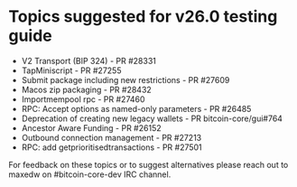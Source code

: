 # Topics suggested for v26.0 testing guide

* V2 Transport (BIP 324) - PR #28331
* TapMiniscript - PR #27255
* Submit package including new restrictions - PR #27609
* Macos zip packaging - PR #28432
* Importmempool rpc - PR #27460
* RPC: Accept options as named-only parameters - PR #26485
* Deprecation of creating new legacy wallets - PR bitcoin-core/gui#764
* Ancestor Aware Funding - PR #26152
* Outbound connection management - PR #27213
* RPC: add getprioritisedtransactions - PR #27501

For feedback on these topics or to suggest alternatives please reach out to maxedw on #bitcoin-core-dev IRC channel.